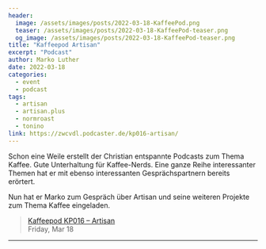 ```yaml
---
header:
  image: /assets/images/posts/2022-03-18-KaffeePod.png
  teaser: /assets/images/posts/2022-03-18-KaffeePod-teaser.png
  og_image: /assets/images/posts/2022-03-18-KaffeePod-teaser.png
title: "Kaffeepod Artisan"
excerpt: "Podcast"
author: Marko Luther
date: 2022-03-18
categories:
  - event
  - podcast
tags: 
  - artisan
  - artisan.plus
  - normroast
  - tonino
link: https://zwcvdl.podcaster.de/kp016-artisan/
---
```


Schon eine Weile erstellt der Christian entspannte Podcasts zum Thema Kaffee. Gute Unterhaltung für Kaffee-Nerds. Eine ganze Reihe interessanter Themen hat er mit ebenso interessanten Gesprächspartnern bereits erörtert.

Nun hat er Marko zum Gespräch über Artisan und seine weiteren Projekte zum Thema Kaffee eingeladen.


> <a href="https://zwcvdl.podcaster.de/kp016-artisan/" target="_blank">Kaffeepod KP016 – Artisan </a>    
Friday, Mar 18

---